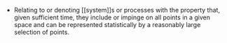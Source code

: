 - Relating to or denoting [[system]]s or processes with the property that, given sufficient time, they include or impinge on all points in a given space and can be represented statistically by a reasonably large selection of points.